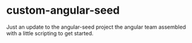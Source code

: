 custom-angular-seed
===================

Just an update to the angular-seed project the angular team assembled with a little scripting to get started.
